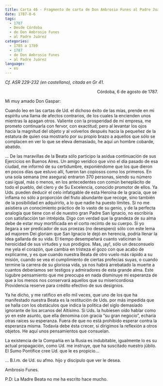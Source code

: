 ```yaml
---
title: Carta 46 - Fragmento de carta de Don Ambrosio Funes al Padre Juárez (Córdoba, 6 de agosto de 1787).
date: 1787-8-6
tags:
  - 1787
  - Desde Córdoba
  - de Don Ambrosio Funes
  - al Padre Juárez
categories:
  - 1785 a 1789
  - 1787
  - de Don Ambrosio Funes
  - al Padre Juárez
language:
  - es
---
```

_Cf. ASR 229-232 (en castellano), citada en Gr 41._

<div align="right">
Córdoba, 6 de agosto de 1787.
</div>

Mi muy amado Don Gaspar:

Cuando leo en las cartas de Ud. el dichoso éxito de las mías, prende en mi espíritu una llama de afectos contrarios, de los cuales la encienden unos mientras la apagan otros. Valiente con la prosperidad de mi empresa, me prometo continuarla con fervor, con exactitud; pero al levantar los ojos hacia la magnitud del objeto y al volverlos después hacia la pequeñez de la estatura de quien osa mostrarlo por su propio brazo a aquellos que sólo se complacen en ver lo que se eleva demasiado, he aquí un hombre cobarde, abatido.

... De las maravillas de la Beata sólo participo la asidua continuación de sus Ejercicios en Buenos Aires. Un amigo verídico que vino el día pasado de esa ciudad, me informó de su certidumbre, exponiéndome que los que dieron en pocos días que estuvo allí, fueron tan copiosos como los primeros. En una sola semana (me asegura) entraron 370 personas, siendo su número casi igual, más o menos, en los antecedentes con común beneplácito de todo el pueblo, del clero y de Su Excelencia, conocido promotor de ellos. Ya Uds. pueden deducir el celo infatigable de esta Heroína de la gracia, que se inflama no sólo a proporción del fruto abundante que recoge, sino también de la posibilidad en adquirirlo, a lo que nadie ha puesto límites. Si no me asistiera un conocimiento práctico de lo vasto de su genio, y de la perfecta analogía que tiene con el de nuestro gran Padre San Ignacio, no escribiría con satisfacción tan intrépida. Digo con verdad que la grandeza de su alma debe de estar muy mortificada en el corto recinto de su cuerpo. Si yo llegara a ser predicador de sus proezas (no desespero) sólo con este lema ad majorem Dei gloriam que San Ignacio le dejó en herencia, podría llenar la idea gallarda de su vida. El tiempo desempeñará cuanto vaticinan la heroicidad de sus virtudes y sus prodigios. Mas, ¡ay!, sólo un desconsuelo me yela el corazón, que cambia en tristeza el gozo con que acabo de explicarme, y es que cuando nuestra Beata dé otro vuelo más rápido a su misión, cuando se vea el cumplimiento de ciertas profecías suyas, o cuando termine la carrera de su gloriosa vida, ya nos habrá arrebatado la muerte a cuantos deberíamos ser testigos y admiradores de esta grande alma. Este lúgubre pensamiento que me preocupa en nada disminuye mi esperanza de que a los menos nos conservará aquellos que su misericordiosa Providencia reserve para crédito efectivo de sus designios.

Ya he dicho, y me ratifico en ello mil veces, que uno de los que ha manifestado nuestra Beata es la restitución de Uds. por más impedida que se halla con los obstáculos que indica la política del siglo demasiado ignorante de los arcanos del Altísimo. Si Uds. la hubiesen oído hablar como yo en este asunto, que ella denomina con gracia “su gran negocio”, echaría otras raíces su esperanza. Fuera de que no está prohibido esperar contra la esperanza misma. Todavía debe ésta crecer, si dirigimos la reflexión a otros objetos. He aquí unos pensamientos que consuelan.

La existencia de la Compañía en la Rusia es indubitable, igualmente lo es su actual propagación, como Ud. me instruye, que ha suscitado nuestro júbilo. El Sumo Pontífice cree Ud. que le es propicio...

… B.l.m. de Ud. su afmo. hijo y discípulo que ver le desea.

Ambrosio Funes.

P.D: La Madre Beata no me ha escrito hace mucho.
